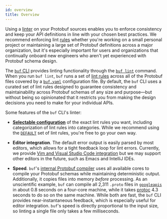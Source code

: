 ```yaml
---
id: overview
title: Overview
---
```


Using a [linter][lint] on your Protobuf sources enables you to enforce
consistency and keep your API definitions in line with your chosen best
practices. We recommend enforcing lint [rules](./rules.md) whether you're
working on a small personal project or maintaining a large set of Protobuf
definitions across a major organization, but it's especially important for users
and organizations that continually onboard new engineers who aren't yet
experienced with Protobuf schema design.

The [`buf` CLI][cli] provides linting functionality through the
[`buf lint`](./usage.mdx) command. When you run `buf lint`, `buf` runs a set of
[lint rules](./rules.md) across all of the Protobuf files covered by a
[`buf.yaml`](../configuration/v1/buf-gen-yaml.md) configuration file. By
default, the `buf` CLI uses a curated set of lint rules designed to guarantee
consistency and maintainability across Protobuf schemas of any size and
purpose&mdash;but without being so opinionated that it restricts you from making
the design decisions you need to make for your individual APIs.

Some features of the `buf` CLI's linter:

- **[Selectable configuration](./configuration.md)** of the exact lint rules you
  want, including categorization of lint rules into categories. While we
  recommend using the [`DEFAULT`](./rules.md#default) set of lint rules, you're
  free to go your own way.

- **Editor integration**. The default error output is easily parsed by most
  editors, which allows for a tight feedback loop for lint errors. Currently, we
  provide [Vim and Visual Studio Code integration](../editor-integration.mdx)
  but we may support other editors in the future, such as Emacs and IntelliJ
  IDEs.

- **Speed**. `buf`'s
  [internal Protobuf compiler](../reference/internal-compiler.md) uses all
  available cores to compile your Protobuf schemas while maintaining
  deterministic output. Additionally, it copies files into memory _before_
  processing. As an unscientific example, `buf` can compile all 2,311 `.proto`
  files in [`googleapis`][googleapis] in about 0.8 seconds on a four-core
  machine, while it takes [protoc] 4.3 seconds to do so on the same machine.
  While both are fast, the `buf` CLI provides near-instantaneous feedback, which
  is especially useful for editor integration. `buf`'s speed is directly
  proportional to the input size, so linting a single file only takes a few
  milliseconds.

[cli]: ../installation.md
[googleapis]: https://github.com/googleapis/googleapis
[lint]: https://en.wikipedia.org/wiki/Lint_(software)
[protoc]: https://github.com/protocolbuffers/protobuf
